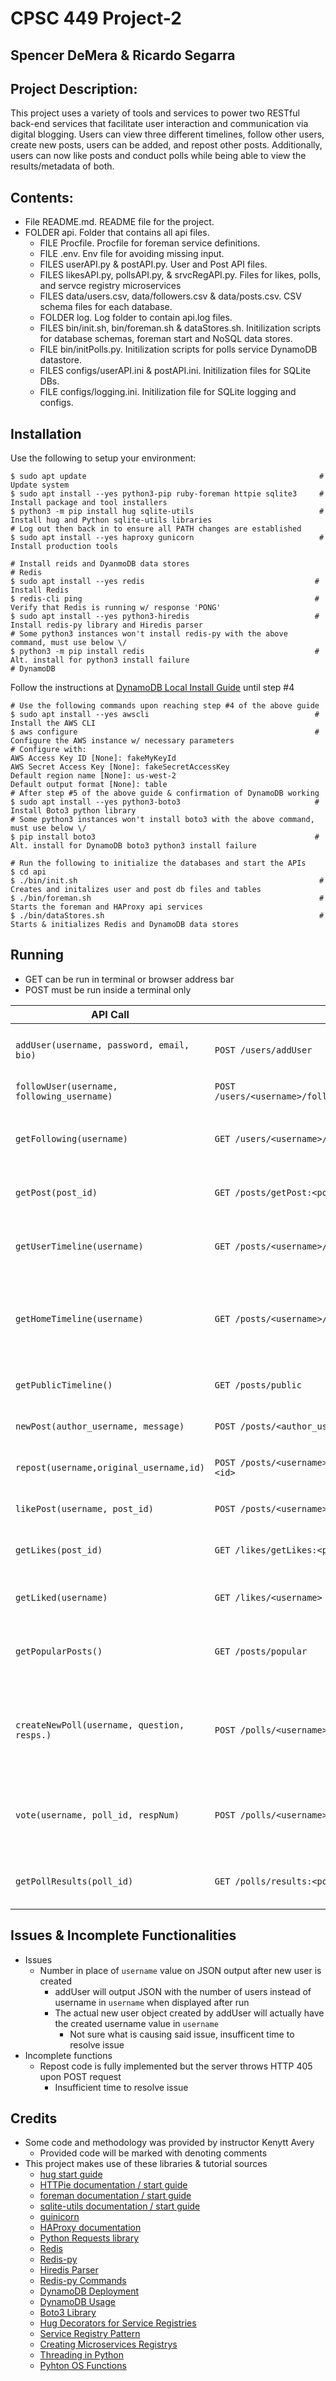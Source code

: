 # CPSC 449 Project-2
## Spencer DeMera & Ricardo Segarra

## Project Description:
This project uses a variety of tools and services to power two RESTful back-end services that facilitate user interaction and communication via digital blogging. Users can view three different timelines, follow other users, create new posts, users can be added, and repost other posts. Additionally, users can now like posts and conduct polls while being able to view the results/metadata of both.

## Contents:
* File README.md. README file for the project.
* FOLDER api. Folder that contains all api files.
    * FILE Procfile. Procfile for foreman service definitions.
    * FILE .env. Env file for avoiding missing input.
    * FILES userAPI.py & postAPI.py. User and Post API files.
    * FILES likesAPI.py, pollsAPI.py, & srvcRegAPI.py. Files for likes, polls, and servce registry microservices
    * FILES data/users.csv, data/followers.csv & data/posts.csv. CSV schema files for each database.
    * FOLDER log. Log folder to contain api.log files.
    * FILES bin/init.sh, bin/foreman.sh & dataStores.sh. Initilization scripts for database schemas, foreman start and NoSQL data stores.
    * FILE bin/initPolls.py. Initilization scripts for polls service DynamoDB datastore.
    * FILES configs/userAPI.ini & postAPI.ini. Initilization files for SQLite DBs.
    * FILE configs/logging.ini. Initilization file for SQLite logging and configs.

## Installation
Use the following to setup your environment:

```shell
$ sudo apt update                                                    # Update system
$ sudo apt install --yes python3-pip ruby-foreman httpie sqlite3     # Install package and tool installers
$ python3 -m pip install hug sqlite-utils                            # Install hug and Python sqlite-utils libraries
# Log out then back in to ensure all PATH changes are established
$ sudo apt install --yes haproxy gunicorn                            # Install production tools

# Install reids and DyanmoDB data stores
# Redis
$ sudo apt install --yes redis                                      # Install Redis
$ redis-cli ping                                                    # Verify that Redis is running w/ response 'PONG'
$ sudo apt install --yes python3-hiredis                            # Install redis-py library and Hiredis parser
# Some python3 instances won't install redis-py with the above command, must use below \/
$ python3 -m pip install redis                                      # Alt. install for python3 install failure
# DynamoDB
```
Follow the instructions at [DynamoDB Local Install Guide](https://docs.aws.amazon.com/amazondynamodb/latest/developerguide/DynamoDBLocal.DownloadingAndRunning.html) until step #4
```shell
# Use the following commands upon reaching step #4 of the above guide
$ sudo apt install --yes awscli                                     # Install the AWS CLI 
$ aws configure                                                     # Configure the AWS instance w/ necessary parameters
# Configure with:
AWS Access Key ID [None]: fakeMyKeyId
AWS Secret Access Key [None]: fakeSecretAccessKey
Default region name [None]: us-west-2
Default output format [None]: table
# After step #5 of the above guide & confirmation of DynamoDB working
$ sudo apt install --yes python3-boto3                              # Install Boto3 python library
# Some python3 instances won't install boto3 with the above command, must use below \/
$ pip install boto3                                                 # Alt. install for DynamoDB boto3 python3 install failure

# Run the following to initialize the databases and start the APIs
$ cd api
$ ./bin/init.sh                                                      # Creates and initalizes user and post db files and tables
$ ./bin/foreman.sh                                                   # Starts the foreman and HAProxy api services
$ ./bin/dataStores.sh                                                # Starts & initializes Redis and DynamoDB data stores
```

## Running
* GET can be run in terminal or browser address bar
* POST must be run inside a terminal only

 API Call                                   | Route                                                     | Action
--------------------------------------------|-----------------------------------------------------------|-------------------------------------------------------
`addUser(username, password, email, bio)`   | `POST /users/addUser`                                     | Adds a new user to database
`followUser(username, following_username)`  | `POST /users/<username>/followUser/<following_username>`  | Follow a new user
`getFollowing(username)`                    | `GET /users/<username>/getFollowing`                      | Get all usernames followed by given user
`getPost(post_id)`                          | `GET /posts/getPost:<post_id>`                            | Checks if post ID is valid
`getUserTimeline(username)`                 | `GET /posts/<username>/user`                              | Get timeline of all posts made by user
`getHomeTimeline(username)`                 | `GET /posts/<username>/home`                              | Get timeline of all posts by user and users followed
`getPublicTimeline()`                       | `GET /posts/public`                                       | Get timeline of all posts of every user
`newPost(author_username, message)`         | `POST /posts/<author_username>/newPost`                   | Add a new post
`repost(username,original_username,id)`     | `POST /posts/<username>/repost<author_username>&<id>`     | Repost a post from another users
`likePost(username, post_id)`               | `POST /posts/<username>/like/<post_id>`                   | Like a post given its ID
`getLikes(post_id)`                         | `GET /likes/getLikes:<post_id>`                           | Number of likes post has given its ID
`getLiked(username)`                        | `GET /likes/<username>`                                   | Get list of posts liked by a user
`getPopularPosts()`                         | `GET /posts/popular`                                      | Get list of liked posts ordered by number of likes
`createNewPoll(username, question, resps.)` | `POST /polls/<username>/create`                           | Creates a new poll given username, question, and responses
`vote(username, poll_id, respNum)`          | `POST /polls/<username>/vote/<poll_id>:<respNum>`         | Adds vote to response respNum & tracks who has voted 
`getPollResults(poll_id)`                   | `GET /polls/results:<poll_id>`                            | Gets the results of a poll given its ID

## Issues & Incomplete Functionalities
* Issues
    * Number in place of `username` value on JSON output after new user is created
        * addUser will output JSON with the number of users instead of username in `username` when displayed after run
        * The actual new user object created by addUser will actually have the created username value in `username`
            * Not sure what is causing said issue, insufficent time to resolve issue
* Incomplete functions
    * Repost code is fully implemented but the server throws HTTP 405 upon POST request
        * Insufficient time to resolve issue

## Credits
* Some code and methodology was provided by instructor Kenytt Avery
    * Provided code will be marked with denoting comments
* This project makes use of these libraries & tutorial sources
    * [hug start guide](http://www.hug.rest/)
    * [HTTPie documentation / start guide](https://opensource.com/article/19/8/getting-started-httpie)
    * [foreman documentation / start guide](http://blog.daviddollar.org/2011/05/06/introducing-foreman.html)
    * [sqlite-utils documentation / start guide](https://simonwillison.net/2019/Feb/25/sqlite-utils/)
    * [guinicorn](https://gunicorn.org/)
    * [HAProxy documentation](https://www.haproxy.org/)
    * [Python Requests library](https://docs.python-requests.org/en/latest/)
    * [Redis](https://redis.io/)
    * [Redis-py](https://pypi.org/project/redis/)
    * [Hiredis Parser](https://github.com/redis/hiredis)
    * [Redis-py Commands](https://github.com/redis/redis-py/blob/master/redis/commands/core.py)
    * [DynamoDB Deployment](https://docs.aws.amazon.com/amazondynamodb/latest/developerguide/DynamoDBLocal.DownloadingAndRunning.html)
    * [DynamoDB Usage](https://docs.aws.amazon.com/amazondynamodb/latest/developerguide/GettingStarted.Python.html)
    * [Boto3 Library](https://boto3.amazonaws.com/v1/documentation/api/latest/index.html)
    * [Hug Decorators for Service Registries](https://hugapi.github.io/hug/reference/hug/decorators/)
    * [Service Registry Pattern](https://microservices.io/patterns/service-registry.html)
    * [Creating Microservices Registrys](https://dzone.com/articles/creating-a-microservices-registry)
    * [Threading in Python](https://realpython.com/intro-to-python-threading/)
    * [Pyhton OS Functions](https://docs.python.org/3/library/os.html#os.environ)
